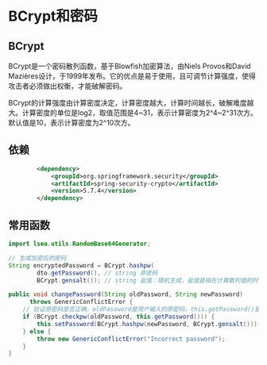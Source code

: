 # BCrypt和密码

## BCrypt

BCrypt是一个密码散列函数，基于Blowfish加密算法，由Niels Provos和David Mazières设计，于1999年发布。它的优点是易于使用，且可调节计算强度，使得攻击者必须做出权衡，才能破解密码。

BCrypt的计算强度由计算密度决定，计算密度越大，计算时间越长，破解难度越大。计算密度的单位是log2，取值范围是4~31，表示计算密度为2^4~2^31次方。默认值是10，表示计算密度为2^10次方。

## 依赖

```xml
		<dependency>
			<groupId>org.springframework.security</groupId>
			<artifactId>spring-security-crypto</artifactId>
			<version>5.7.4</version>
		</dependency>
```

## 常用函数

```java
import lsea.utils.RandomBase64Generator;

// 生成加密后的密码
String encryptedPassword = BCrypt.hashpw(
    	dto.getPassword(), // string 原密码
        BCrypt.gensalt()); // string 盐值：随机生成，盐值是指在计算散列值的时候，加入的一些随机字符串，使得即使两个用户的密码相同，其散列值也不同

public void changePassword(String oldPassword, String newPassword)
      throws GenericConflictError {
	// 验证原密码是否正确，oldPassword是用户输入的原密码，this.getPassword()是数据库中的加密的密码
    if (BCrypt.checkpw(oldPassword, this.getPassword())) {
    	this.setPassword(BCrypt.hashpw(newPassword, BCrypt.gensalt()));
    } else {
      	throw new GenericConflictError("Incorrect password");
    }
}
```